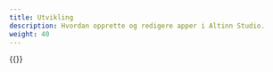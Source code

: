 ```yaml
---
title: Utvikling
description: Hvordan opprette og redigere apper i Altinn Studio.
weight: 40
---
```


{{<children />}}
  
